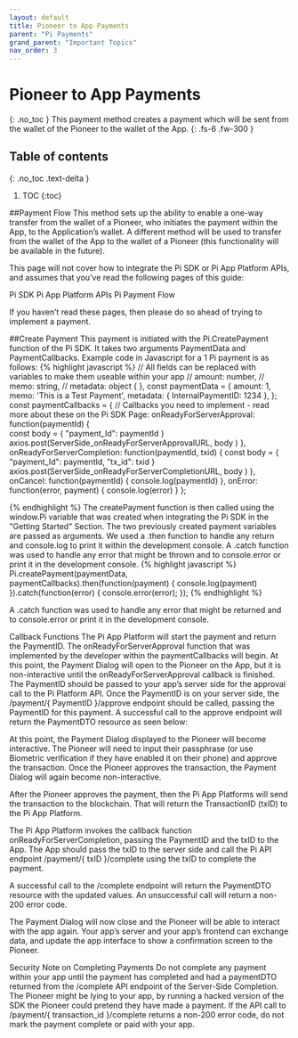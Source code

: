 ```yaml
---
layout: default
title: Pioneer to App Payments
parent: "Pi Payments"
grand_parent: "Important Topics"
nav_order: 3
---
```

# Pioneer to App Payments
{: .no_toc }
This payment method creates a payment which will be sent from the wallet of the Pioneer to the wallet of the App. 
{: .fs-6 .fw-300 }

## Table of contents
{: .no_toc .text-delta }

1. TOC
{:toc}

##Payment Flow
This method sets up the ability to enable a one-way transfer from the wallet of a Pioneer, who initiates the payment within the App, to the Application’s wallet. A different method will be used to transfer from the wallet of the App to the wallet of a Pioneer (this functionality will be available in the future).

This page will not cover how to integrate the Pi SDK or Pi App Platform APIs, and assumes that you’ve read the following pages of this guide:

Pi SDK
Pi App Platform APIs
Pi Payment Flow

If you haven’t read these pages, then please do so ahead of trying to implement a payment.

##Create Payment
This payment is initiated with the Pi.CreatePayment function of the Pi SDK. It takes two arguments PaymentData and PaymentCallbacks. Example code in Javascript for a 1 Pi payment is as follows: {% highlight javascript %} // All fields can be replaced with variables to make them useable within your app // amount: number, // memo: string, // metadata: object { }, const paymentData = { amount: 1, memo: 'This is a Test Payment', metadata: { InternalPaymentID: 1234 }, };
const paymentCallbacks = {
  // Callbacks you need to implement - read more about these on the Pi SDK Page:
    onReadyForServerApproval: function(paymentId) {                 
        const body = { "payment_Id": paymentId }
        axios.post(ServerSide_onReadyForServerApprovalURL, body )  },
    onReadyForServerCompletion: function(paymentId, txid) { 
        const body = { "payment_Id": paymentId, "tx_id": txid }
        axios.post(ServerSide_onReadyForServerCompletionURL, body ) 
    },
    onCancel: function(paymentId) { 
        console.log(paymentId)
    },
    onError: function(error, payment) { 
        console.log(error) 
    }
};

{% endhighlight %}
The createPayment function is then called using the window.Pi variable that was created when integrating the Pi SDK in the "Getting Started" Section. The two previously created payment variables are passed as arguments. We used a .then function to handle any return and console.log to print it within the development console. A .catch function was used to handle any error that might be thrown and to console.error or print it in the development console.
{% highlight javascript %} Pi.createPayment(paymentData, paymentCallbacks).then(function(payment) { console.log(payment) }).catch(function(error) { console.error(error); }); {% endhighlight %}

A .catch function was used to handle any error that might be returned and to console.error or print it in the development console.

Callback Functions
The Pi App Platform will start the payment and return the PaymentID. The onReadyForServerApproval function that was implemented by the developer within the paymentCallbacks will begin. At this point, the Payment Dialog will open to the Pioneer on the App, but it is non-interactive until the onReadyForServerApproval callback is finished. The PaymentID should be passed to your app’s server side for the approval call to the Pi Platform API. Once the PaymentID is on your server side, the /payment/{ PaymentID }/approve endpoint should be called, passing the PaymentID for this payment. A successful call to the approve endpoint will return the PaymentDTO resource as seen below:

At this point, the Payment Dialog displayed to the Pioneer will become interactive. The Pioneer will need to input their passphrase (or use Biometric verification if they have enabled it on their phone) and approve the transaction. Once the Pioneer approves the transaction, the Payment Dialog will again become non-interactive.

After the Pioneer approves the payment, then the Pi App Platforms will send the transaction to the blockchain. That will return the TransactionID (txID) to the Pi App Platform.

The Pi App Platform invokes the callback function onReadyForServerCompletion, passing the PaymentID and the txID to the App. The App should pass the txID to the server side and call the Pi API endpoint /payment/{ txID }/complete using the txID to complete the payment.

A successful call to the /complete endpoint will return the PaymentDTO resource with the updated values. An unsuccessful call will return a non-200 error code.

The Payment Dialog will now close and the Pioneer will be able to interact with the app again. Your app’s server and your app’s frontend can exchange data, and update the app interface to show a confirmation screen to the Pioneer.

Security Note on Completing Payments
Do not complete any payment within your app until the payment has completed and had a paymentDTO returned from the /complete API endpoint of the Server-Side Completion. The Pioneer might be lying to your app, by running a hacked version of the SDK the Pioneer could pretend they have made a payment. If the API call to /payment/{ transaction_id }/complete returns a non-200 error code, do not mark the payment complete or paid with your app.
